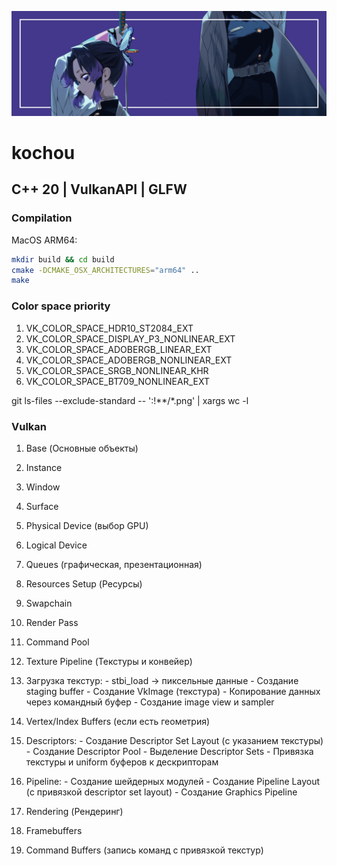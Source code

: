![logo](https://github.com/urlagushka/kochou/blob/main/pics/kochou2.png)
# kochou
## C++ 20 | VulkanAPI | GLFW

### Compilation
MacOS ARM64:
```sh
mkdir build && cd build
cmake -DCMAKE_OSX_ARCHITECTURES="arm64" ..
make
```

### Color space priority
1. VK_COLOR_SPACE_HDR10_ST2084_EXT
2. VK_COLOR_SPACE_DISPLAY_P3_NONLINEAR_EXT
3. VK_COLOR_SPACE_ADOBERGB_LINEAR_EXT
4. VK_COLOR_SPACE_ADOBERGB_NONLINEAR_EXT
5. VK_COLOR_SPACE_SRGB_NONLINEAR_KHR
6. VK_COLOR_SPACE_BT709_NONLINEAR_EXT

git ls-files --exclude-standard -- ':!**/*.png' | xargs wc -l

### Vulkan
1. Base (Основные объекты)
  1. Instance
  2. Window
  3. Surface
  4. Physical Device (выбор GPU)
  5. Logical Device
  6. Queues (графическая, презентационная)

2. Resources Setup (Ресурсы)
  7. Swapchain
  8. Render Pass
  9. Command Pool

3. Texture Pipeline (Текстуры и конвейер)
  10. Загрузка текстур:
    - stbi_load → пиксельные данные
    - Создание staging buffer
    - Создание VkImage (текстура)
    - Копирование данных через командный буфер
    - Создание image view и sampler
  11. Vertex/Index Buffers (если есть геометрия)
  12. Descriptors:
    - Создание Descriptor Set Layout (с указанием текстуры)
    - Создание Descriptor Pool
    - Выделение Descriptor Sets
    - Привязка текстуры и uniform буферов к дескрипторам
  13. Pipeline:
    - Создание шейдерных модулей
    - Создание Pipeline Layout (с привязкой descriptor set layout)
    - Создание Graphics Pipeline

4. Rendering (Рендеринг)
  14. Framebuffers
  15. Command Buffers (запись команд с привязкой текстур)
